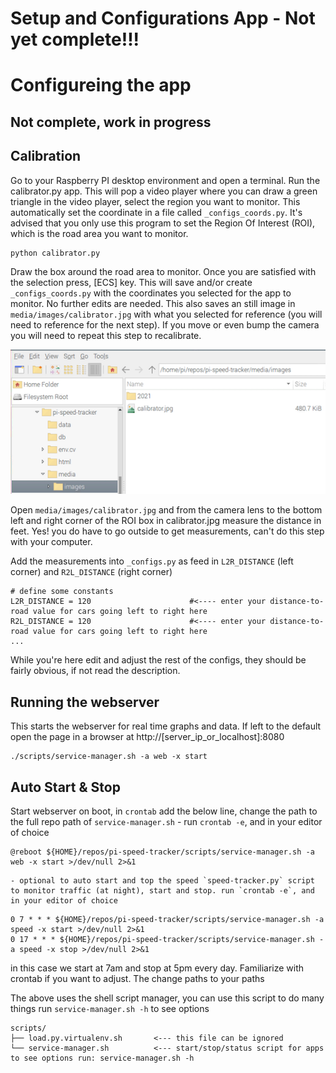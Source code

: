 # Setup and Configurations App - Not yet complete!!!

# Configureing the app

## Not complete, work in progress


## Calibration

Go to your Raspberry PI desktop environment and open a terminal. Run the calibrator.py app. This will pop a video player where you can draw a green triangle in the video player, select the region you want to monitor. This automatically set the coordinate in a file called `_configs_coords.py`. It's advised that you only use this program to set the Region Of Interest (ROI), which is the road area you want to monitor.
```
python calibrator.py
```
Draw the box around the road area to monitor. Once you are satisfied with the selection press, [ECS] key. This will save and/or create `_configs_coords.py` with the coordinates you selected for the app to monitor. No further edits are needed. This also saves an still image in `media/images/calibrator.jpg` with what you selected for reference (you will need to reference for the next step). If you move or even bump the camera you will need to repeat this step to recalibrate.

![Calibrator Sample](html/assets/sample_calibrator.png?raw=true "Calibrator Sample") 


Open `media/images/calibrator.jpg` and from the camera lens to the bottom left and right corner of the ROI box in calibrator.jpg measure the distance in feet. Yes! you do have to go outside to get measurements, can't do this step with your computer. 

Add the measurements into `_configs.py` as feed in `L2R_DISTANCE` (left corner) and `R2L_DISTANCE` (right corner)
```
# define some constants
L2R_DISTANCE = 120                      #<---- enter your distance-to-road value for cars going left to right here
R2L_DISTANCE = 120                      #<---- enter your distance-to-road value for cars going left to right here
...
```
While you're here edit and adjust the rest of the configs, they should be fairly obvious, if not read the description.


## Running the webserver
This starts the webserver for real time graphs and data. If left to the default open the page in a browser at http://[server_ip_or_localhost]:8080 
```
./scripts/service-manager.sh -a web -x start
```

## Auto Start & Stop
Start webserver on boot, in `crontab` add the below line, change the path to the full repo path of `service-manager.sh`
    - run `crontab -e`, and in your editor of choice
```
@reboot ${HOME}/repos/pi-speed-tracker/scripts/service-manager.sh -a web -x start >/dev/null 2>&1
```
    - optional to auto start and top the speed `speed-tracker.py` script to monitor traffic (at night), start and stop. run `crontab -e`, and in your editor of choice
```
0 7 * * * ${HOME}/repos/pi-speed-tracker/scripts/service-manager.sh -a speed -x start >/dev/null 2>&1
0 17 * * * ${HOME}/repos/pi-speed-tracker/scripts/service-manager.sh -a speed -x stop >/dev/null 2>&1
```

in this case we start at 7am and stop at 5pm every day. Familiarize with crontab if you want to adjust. The change paths to your paths

The above uses the shell script manager, you can use this script to do many things run `service-manager.sh -h` to see options
```
scripts/
├── load.py.virtualenv.sh       <--- this file can be ignored
└── service-manager.sh          <--- start/stop/status script for apps to see options run: service-manager.sh -h 
```


